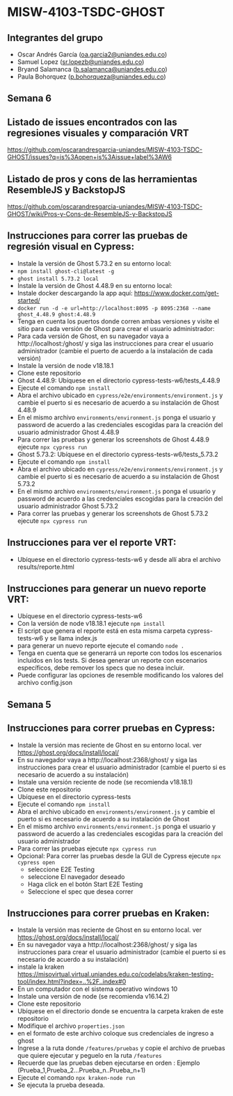 # MISW-4103-TSDC-GHOST

## Integrantes del grupo

* Oscar Andrés García (oa.garcia2@uniandes.edu.co)
* Samuel Lopez (sr.lopezb@uniandes.edu.co)
* Bryand Salamanca (b.salamanca@uniandes.edu.co)
* Paula Bohorquez (p.bohorqueza@uniandes.edu.co)

## Semana 6

## Listado de issues encontrados con las regresiones visuales y comparación VRT
https://github.com/oscarandresgarcia-uniandes/MISW-4103-TSDC-GHOST/issues?q=is%3Aopen+is%3Aissue+label%3AW6

## Listado de pros y cons de las herramientas ResembleJS y BackstopJS
https://github.com/oscarandresgarcia-uniandes/MISW-4103-TSDC-GHOST/wiki/Pros-y-Cons-de-ResembleJS-y-BackstopJS

## Instrucciones para correr las pruebas de regresión visual en Cypress:
* Instale la versión de Ghost 5.73.2 en su entorno local:
* ```npm install ghost-cli@latest -g```
* ```ghost install 5.73.2 local```
* Instale la versión de Ghost 4.48.9 en su entorno local:
* Instale docker descargando la app aquí: https://www.docker.com/get-started/
* ```docker run -d -e url=http://localhost:8095 -p 8095:2368 --name ghost_4.48.9 ghost:4.48.9```
* Tenga en cuenta los puertos donde corren ambas versiones y visite el sitio para cada versión de Ghost para crear el usuario administrador:
* Para cada versión de Ghost, en su navegador vaya a http://localhost:<puerto>/ghost/ y siga las instrucciones para crear el usuario administrador (cambie el puerto de acuerdo a la instalación de cada versión)
* Instale la versión de node v18.18.1
* Clone este repositorio
* Ghost 4.48.9: Ubíquese en el directorio cypress-tests-w6/tests_4.48.9
* Ejecute el comando ```npm install```
* Abra el archivo ubicado en ```cypress/e2e/environments/environment.js``` y cambie el puerto si es necesario de acuerdo a su instalación de Ghost 4.48.9
* En el mismo archivo ```environments/environment.js``` ponga el usuario y password de acuerdo a las credenciales escogidas para la creación del usuario administrador Ghost 4.48.9
* Para correr las pruebas y generar los screenshots de Ghost 4.48.9 ejecute ```npx cypress run```
* Ghost 5.73.2: Ubíquese en el directorio cypress-tests-w6/tests_5.73.2
* Ejecute el comando ```npm install```
* Abra el archivo ubicado en ```cypress/e2e/environments/environment.js``` y cambie el puerto si es necesario de acuerdo a su instalación de Ghost 5.73.2
* En el mismo archivo ```environments/environment.js``` ponga el usuario y password de acuerdo a las credenciales escogidas para la creación del usuario administrador Ghost 5.73.2
* Para correr las pruebas y generar los screenshots de Ghost 5.73.2 ejecute ```npx cypress run```

## Instrucciones para ver el reporte VRT:
* Ubíquese en el directorio cypress-tests-w6 y desde allí abra el archivo results/<datetime>reporte.html

## Instrucciones para generar un nuevo reporte VRT:
* Ubíquese en el directorio cypress-tests-w6
* Con la versión de node v18.18.1 ejecute ```npm install```
* El script que genera el reporte está en esta misma carpeta cypress-tests-w6 y se llama index.js
* para generar un nuevo reporte ejecute el comando ```node .```
* Tenga en cuenta que se generarrá un reporte con todos los escenarios incluidos en los tests. Si desea generar un reporte con escenarios específicos, debe remover los specs que no desea incluir.
* Puede configurar las opciones de resemble modificando los valores del archivo config.json

## Semana 5
## Instrucciones para correr pruebas en Cypress:
* Instale la versión mas reciente de Ghost en su entorno local. ver https://ghost.org/docs/install/local/
* En su navegador vaya a http://localhost:2368/ghost/ y siga las instrucciones para crear el usuario administrador (cambie el puerto si es necesario de acuerdo a su instalación)
* Instale una versión reciente de node (se recomienda v18.18.1)
* Clone este repositorio
* Ubíquese en el directorio cypress-tests
* Ejecute el comando ```npm install```
* Abra el archivo ubicado en ```environments/environment.js``` y cambie el puerto si es necesario de acuerdo a su instalación de Ghost
* En el mismo archivo ```environments/environment.js``` ponga el usuario y password de acuerdo a las credenciales escogidas para la creación del usuario administrador
* Para correr las pruebas ejecute ```npx cypress run```
* Opcional: Para correr las pruebas desde la GUI de Cypress ejecute ```npx cypress open```
  * seleccione E2E Testing
  * seleccione El navegador deseado 
  * Haga click en el botón Start E2E Testing
  * Seleccione el spec que desea correr

## Instrucciones para correr pruebas en Kraken:
* Instale la versión mas reciente de Ghost en su entorno local. ver https://ghost.org/docs/install/local/
* En su navegador vaya a http://localhost:2368/ghost/ y siga las instrucciones para crear el usuario administrador (cambie el puerto si es necesario de acuerdo a su instalación)
* instale la kraken https://misovirtual.virtual.uniandes.edu.co/codelabs/kraken-testing-tool/index.html?index=..%2F..index#0
* En un computador con el sistema operativo windows 10
* Instale una versión de node (se recomienda v16.14.2)
* Clone este repositorio
* Ubíquese en el directorio donde se encuentra la carpeta kraken de este repositorio
* Modifique el archivo ```properties.json```
* en el formato de este archivo coloque sus credenciales de ingreso a ghost
* Ingrese a la ruta donde ```/features/pruebas``` y copie el archivo de pruebas que quiere ejecutar y peguelo en la ruta ```/features```
* Recuerde que las pruebas deben ejecutarse en orden : Ejemplo (Prueba_1,Prueba_2...Prueba_n..Prueba_n+1)
* Ejecute el comando ```npx kraken-node run```
* Se ejecuta la prueba deseada. 

